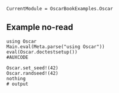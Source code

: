 ```@meta
CurrentModule = OscarBookExamples.Oscar
```

## Example no-read
```jldoctest #LABEL
using Oscar
Main.eval(Meta.parse("using Oscar"))
eval(Oscar.doctestsetup())
#AUXCODE

Oscar.set_seed!(42)
Oscar.randseed!(42)
nothing
# output
```
